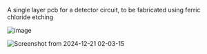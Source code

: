 A single layer pcb for a detector circuit, to be fabricated using ferric chloride etching



![image](https://github.com/user-attachments/assets/e9773af6-2492-434f-87c9-b68fe6c35195)

![Screenshot from 2024-12-21 02-03-15](https://github.com/user-attachments/assets/1c5af05d-b7aa-4d13-a6b5-172b576dfaaf)
